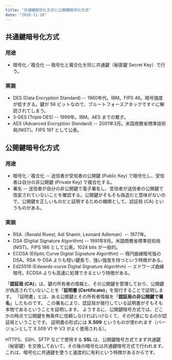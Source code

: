 ```yaml
---
title: "共通鍵暗号化方式と公開鍵暗号化方式"
date: "2010-11-28"
---
```


共通鍵暗号化方式
----

### 用途

* 暗号化／複合化 -- 暗号化と複合化を同じ共通鍵（秘密鍵 Secret Key）で行う。

### 実装

* DES (Data Encryption Standard) -- 1960年代。IBM。FIPS 46。暗号強度が低すぎる。鍵が 56 ビットなので、ブルートフォースアタックですぐに解読されてしまう。
* 3-DES (Triple DES) -- 1999年。IBM。AES までの繋ぎ。
* AES (Advanced Encryption Standard) -- 2001年3月。米国商務省標準技術局(NIST)。FIPS 197 として公表。


公開鍵暗号化方式
----

### 用途

* 暗号化／複合化 -- 送信者が受信者の公開鍵 (Public Key) で暗号化し、受信者は自分の非公開鍵 (Private Key) で複合化する。
* 署名 -- 送信者が自分の非公開鍵で電子署名し、受信者が送信者の公開鍵で改変されていないことを確認する。公開鍵がそもそも偽造だと意味がないので、公開鍵を正しいものだと証明するための機関として、認証局 (CA) というものがある。

### 実装
* RSA（Ronald Rivest, Adi Shamir, Leonard Adleman）-- 1977年。
* DSA (Digital Signature Algorithm) -- 1991年8月。米国商務省標準技術局(NIST)。FIPS 186 として公表。1024 bits が一般的。
* ECDSA (Elliptic Curve Digital Signature Algorithm) -- 楕円曲線暗号版の DSA。RSA や DSA よりも短い鍵長で、強い強度を持つという特徴がある。
* Ed25519 (Edwards-curve Digital Signature Algorithm) -- エドワーズ曲線暗号。ECDSA よりも高速に処理できるという特徴がある。


「**認証局 (CA)**」は、鍵の所有者の情報と、その公開鍵を管理しており、公開鍵が偽造されていないことを「**証明書 (Certificate)**」を発行することで証明します。
「証明書」とは、ある公開鍵とその所有者情報を「**認証局の非公開鍵で署名**」したものです。
この署名により、認証局が発行している証明書がそもそも本物であるということを証明します。
ようするに、公開鍵暗号方式では、どこかの時点で公開鍵を無条件に信頼しなければいけなくて、その代表になるのが認証局ということです。
証明書の形式には **X.509** というものが使われます（バージョンとして X.509 V1 や V3 がよく使用される）。

HTTPS、SSH、SFTP などで使用する **SSL** は、公開鍵暗号方式でまず共通鍵（秘密鍵）を交換しておいて、その後の暗号化は共通鍵暗号方式で行われます。
これは、暗号化に共通鍵を使うと速度的に有利という特徴があるからです。

